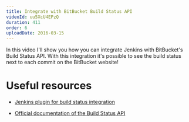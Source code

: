 ```yaml
---
title: Integrate with BitBucket Build Status API
videoId: uu5XcU4EPzQ
duration: 411
order: 6
uploadDate: 2016-03-15
---
```


In this video I'll show you how you can integrate Jenkins with BitBucket's Build Status API. With this integration it's possible to see the build status next to each commit on the BitBucket website!


# Useful resources
* <a href="https://wiki.jenkins-ci.org/display/JENKINS/Bitbucket+Cloud+Build+Status+Notifier+Plugin" target="_blank">Jenkins plugin for build status integration</a>

* <a href="https://confluence.atlassian.com/bitbucket/integrate-your-build-system-with-bitbucket-cloud-790790968.html" target="_blank">Official documentation of the Build Status API</a>
